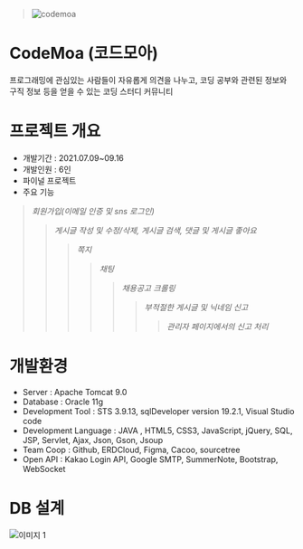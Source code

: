 > ![codemoa](https://user-images.githubusercontent.com/75484965/135121178-e895d16f-deaa-499b-b967-c1037ad7b97e.png)

# CodeMoa (코드모아)
프로그래밍에 관심있는 사람들이 자유롭게 의견을 나누고, 코딩 공부와 관련된 정보와 구직 정보 등을 얻을 수 있는 코딩 스터디 커뮤니티

# 프로젝트 개요
* 개발기간 : 2021.07.09~09.16
* 개발인원 : 6인
* 파이널 프로젝트
* 주요 기능
 >*회원가입(이메일 인증 및 sns 로그인)*
 >>*게시글 작성 및 수정/삭제, 게시글 검색, 댓글 및 게시글 좋아요*
 >>>*쪽지*
 >>>>*채팅*
 >>>>>*채용공고 크롤링*
 >>>>>>*부적절한 게시글 및 닉네임 신고*
 >>>>>>>*관리자 페이지에서의 신고 처리*

# 개발환경
- Server : Apache Tomcat 9.0
- Database : Oracle 11g
- Development Tool : STS  3.9.13, sqlDeveloper version 19.2.1, Visual Studio code
- Development Language :  JAVA , HTML5, CSS3, JavaScript, jQuery, SQL, JSP, Servlet, Ajax, Json, Gson, Jsoup
- Team Coop : Github, ERDCloud, Figma, Cacoo, sourcetree
- Open API : Kakao Login API, Google SMTP, SummerNote,  Bootstrap, WebSocket

# DB 설계
![이미지 1](https://user-images.githubusercontent.com/75484965/135120174-233ed6b1-63b7-488c-968c-5cbc12f0f63d.png)

#
